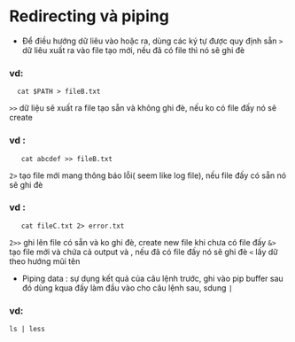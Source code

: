 # Redirecting và piping
 + Để điều hướng dữ liêu vào hoặc ra, dùng các ký tự được quy định sẵn
 ```>```  dữ liêu xuất ra vào file tạo mới, nếu đã có file thì nó sẽ ghi đè
### vd: 
 ```
   cat $PATH > fileB.txt
  ```
 `>>` dữ liệu sẽ xuất ra file tạo sẵn và không ghi đè, nếu ko có file đấy nó sẽ create
### vd :
```
   cat abcdef >> fileB.txt
```
  `2>` tạo file mới mang thông báo lỗi( seem like log file), nếu file đấy có sẵn nó sẽ ghi đè
### vd : 
```
   cat fileC.txt 2> error.txt
```
  `2>>` ghi lên file có sẵn và ko ghi đè, create new file khi chưa có file đấy
  `&>` tạo file mới và chứa cả output và , nếu đã có file đấy nó sẽ ghi đè
   `<` lấy dữ theo hướng mũi tên 
 + Piping data : sự dụng kết quả của câu lệnh trước, ghi vào pip buffer sau đó dùng kqua đấy làm đầu vào cho câu lệnh sau, sdung `|`
### vd: 
```ls | less```
